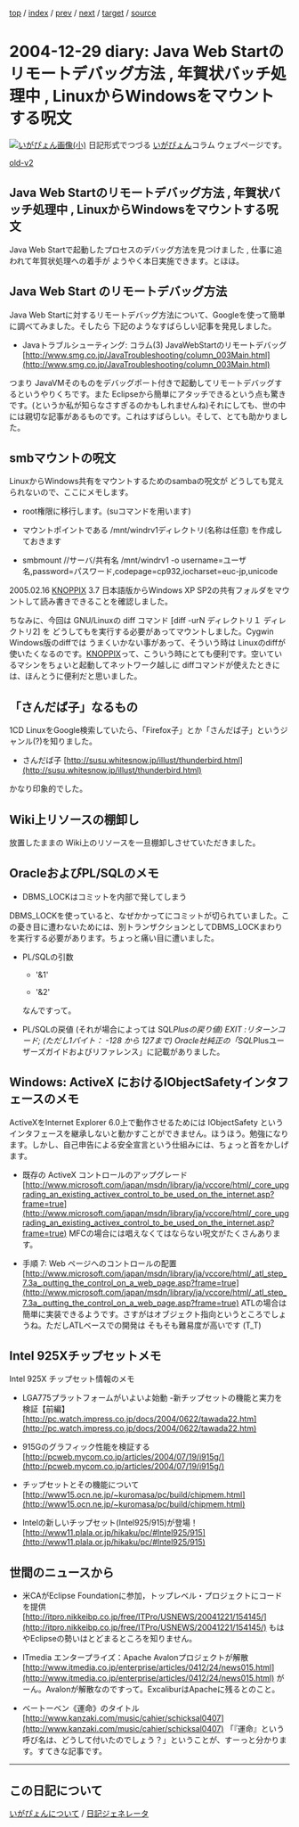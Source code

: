 [top](https://igapyon.github.io/diary/) 
 / [index](https://igapyon.github.io/diary/2004/index.html) 
 / [prev](https://igapyon.github.io/diary/2004/ig041228.html) 
 / [next](https://igapyon.github.io/diary/2005/ig050101.html) 
 / [target](https://igapyon.github.io/diary/2004/ig041229.html) 
 / [source](https://github.com/igapyon/diary/blob/gh-pages/2004/ig041229.html.src.md) 

2004-12-29 diary: Java Web Startのリモートデバッグ方法 , 年賀状バッチ処理中 , LinuxからWindowsをマウントする呪文
=====================================================================================================
[![いがぴょん画像(小)](https://igapyon.github.io/diary/images/iga200306s.jpg "いがぴょん")](https://igapyon.github.io/diary/memo/memoigapyon.html) 日記形式でつづる [いがぴょん](https://igapyon.github.io/diary/memo/memoigapyon.html)コラム ウェブページです。

[old-v2](ig041229-orig.html)

## Java Web Startのリモートデバッグ方法 , 年賀状バッチ処理中 , LinuxからWindowsをマウントする呪文

Java Web Startで起動したプロセスのデバッグ方法を見つけました , 仕事に追われて年賀状処理への着手が ようやく本日実施できます。とほほ。


## Java Web Start のリモートデバッグ方法

Java Web Startに対するリモートデバッグ方法について、Googleを使って簡単に調べてみました。そしたら 下記のようなすばらしい記事を発見しました。

* Javaトラブルシューティング: コラム(3) JavaWebStartのリモートデバッグ
  [http://www.smg.co.jp/JavaTroubleshooting/column_003Main.html](http://www.smg.co.jp/JavaTroubleshooting/column_003Main.html)

つまり JavaVMそのものをデバッグポート付きで起動してリモートデバッグするというやりくちです。また Eclipseから簡単にアタッチできるという点も驚きです。(というか私が知らなさすぎるのかもしれませんね)それにしても、世の中には親切な記事があるものです。これはすばらしい。そして、とても助かりました。

## smbマウントの呪文

LinuxからWindows共有をマウントするためのsambaの呪文が どうしても覚えられないので、ここにメモします。

* root権限に移行します。(suコマンドを用います)
  
* マウントポイントである /mnt/windrv1ディレクトリ(名称は任意) を作成しておきます
  
* 
  smbmount //サーバ/共有名 /mnt/windrv1 -o username=ユーザ名,password=パスワード,codepage=cp932,iocharset=euc-jp,unicode

2005.02.16 [KNOPPIX](http://www.igapyon.jp/igapyon/diary/keyword/knoppix.html) 3.7 日本語版からWindows XP SP2の共有フォルダをマウントして読み書きできることを確認しました。

ちなみに、今回は GNU/Linuxの diff コマンド [diff -urN ディレクトリ１ ディレクトリ2] を どうしてもを実行する必要があってマウントしました。Cygwin
Windows版のdiffでは うまくいかない事があって、そういう時は Linuxのdiffが使いたくなるのです。[KNOPPIX](http://www.igapyon.jp/igapyon/diary/keyword/knoppix.html)って、こういう時にとても便利です。空いているマシンをちょいと起動してネットワーク越しに diffコマンドが使えたときには、ほんとうに便利だと思いました。

## 「さんだば子」なるもの

1CD LinuxをGoogle検索していたら、「Firefox子」とか「さんだば子」というジャンル(?)を知りました。

* さんだば子
  [http://susu.whitesnow.jp/illust/thunderbird.html](http://susu.whitesnow.jp/illust/thunderbird.html)

かなり印象的でした。

## Wiki上リソースの棚卸し

放置したままの Wiki上のリソースを一旦棚卸しさせていただきました。

## OracleおよびPL/SQLのメモ

* DBMS_LOCKはコミットを内部で発してしまう

DBMS_LOCKを使っていると、なぜかかってにコミットが切られていました。この憂き目に遭わないためには、別トランザクションとしてDBMS_LOCKまわりを実行する必要があります。ちょっと痛い目に遭いました。

* PL/SQLの引数
  
  * '&1'
    
  * '&2'
  

  なんですって。
  
* PL/SQLの戻値 (それが場合によっては SQL*Plusの戻り値)
  EXIT :リターンコード; (ただし1バイト： -128 から 127まで)
  Oracle社純正の「SQL*Plusユーザーズガイドおよびリファレンス」に記載がありました。

## Windows: ActiveX におけるIObjectSafetyインタフェースのメモ

ActiveXをInternet Explorer 6.0上で動作させるためには IObjectSafety というインタフェースを継承しないと動かすことができません。ほうほう。勉強になります。しかし、自己申告による安全宣言という仕組みには、ちょっと首をかしげます。

* 既存の ActiveX コントロールのアップグレード
  [http://www.microsoft.com/japan/msdn/library/ja/vccore/html/_core_upgrading_an_existing_activex_control_to_be_used_on_the_internet.asp?frame=true](http://www.microsoft.com/japan/msdn/library/ja/vccore/html/_core_upgrading_an_existing_activex_control_to_be_used_on_the_internet.asp?frame=true)
  MFCの場合には唱えなくてはならない呪文がたくさんあります。
  
* 手順 7: Web ページへのコントロールの配置[http://www.microsoft.com/japan/msdn/library/ja/vccore/html/_atl_step_7.3a_.putting_the_control_on_a_web_page.asp?frame=true](http://www.microsoft.com/japan/msdn/library/ja/vccore/html/_atl_step_7.3a_.putting_the_control_on_a_web_page.asp?frame=true)
  ATLの場合は簡単に実装できるようです。さすがはオブジェクト指向というところでしょうね。ただしATLベースでの開発は そもそも難易度が高いです
  (T_T)

## Intel 925Xチップセットメモ

Intel 925X チップセット情報のメモ

* LGA775プラットフォームがいよいよ始動 -新チップセットの機能と実力を検証【前編】
  [http://pc.watch.impress.co.jp/docs/2004/0622/tawada22.htm](http://pc.watch.impress.co.jp/docs/2004/0622/tawada22.htm)
  
* 915Gのグラフィック性能を検証する
  [http://pcweb.mycom.co.jp/articles/2004/07/19/i915g/](http://pcweb.mycom.co.jp/articles/2004/07/19/i915g/)
  
* チップセットとその機能について
  [http://www15.ocn.ne.jp/~kuromasa/pc/build/chipmem.html](http://www15.ocn.ne.jp/~kuromasa/pc/build/chipmem.html)
  
* Intelの新しいチップセット(Intel925/915)が登場！
  [http://www11.plala.or.jp/hikaku/pc/#Intel925/915](http://www11.plala.or.jp/hikaku/pc/#Intel925/915)

## 世間のニュースから

* 米CAがEclipse Foundationに参加，トップレベル・プロジェクトにコードを提供
  [http://itpro.nikkeibp.co.jp/free/ITPro/USNEWS/20041221/154145/](http://itpro.nikkeibp.co.jp/free/ITPro/USNEWS/20041221/154145/)
  もはやEclipseの勢いはとどまるところを知りません。
  
* ITmedia エンタープライズ：Apache Avalonプロジェクトが解散
  [http://www.itmedia.co.jp/enterprise/articles/0412/24/news015.html](http://www.itmedia.co.jp/enterprise/articles/0412/24/news015.html)
  がーん。Avalonが解散なのですって。ExcaliburはApacheに残るとのこと。
  
* ベートーベン《運命》のタイトル
  [http://www.kanzaki.com/music/cahier/schicksal0407](http://www.kanzaki.com/music/cahier/schicksal0407)
  「『運命』という呼び名は、どうして付いたのでしょう？」ということが、すーっと分かります。すてきな記事です。

----------------------------------------------------------------------------------------------------

## この日記について
[いがぴょんについて](https://igapyon.github.io/diary/memo/memoigapyon.html) / [日記ジェネレータ](https://github.com/igapyon/igapyonv3)
